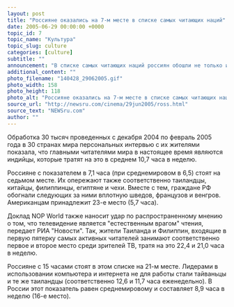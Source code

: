 ```yaml
---
layout: post
title: "Россияне оказались на 7-м месте в списке самых читающих наций"
date: 2005-06-29 00:00:00 +0000
topic_id: 7
topic_name: "Культура"
topic_slug: culture
categories: [culture]
subtitle: ""
announcement: "В списке самых читающих наций россиян обошли не только индийцы и китайцы, но и таиландцы, филиппинцы и египтяне, сообщает в среду газета Philippine Daily Inquirer, которая ссылается на последний доклад NOP World - одной из десяти ведущих мировых компаний, занимающихся исследованиями рынка."
additional_content: ""
photo_filename: "140428_29062005.gif"
photo_width: 158
photo_height: 118
photo_alt: "Россияне оказались на 7-м месте в списке самых читающих наций"
source_url: "http://newsru.com/cinema/29jun2005/ross.html"
source_text: "NEWSru.com"
author: ""
---
```

Обработка 30 тысяч проведенных с декабря 2004 по февраль 2005 года в 30 странах мира персональных интервью с их жителями показала, что главными читателями мира в настоящее время являются индийцы, которые тратят на это в среднем 10,7 часа в неделю.

Россияне с показателем в 7,1 часа (при среднемировом в 6,5) стоят на седьмом месте. Их опережают также соответственно таиландцы, китайцы, филиппинцы, египтяне и чехи. Вместе с тем, граждане РФ обогнали следующих за ними вплотную шведов, французов и венгров. Американцам принадлежит 23-е место (5,7 часа).

Доклад NOP World также наносит удар по распространенному мнению о том, что телевидение является "естественным врагом" чтения, передает РИА "Новости". Так, жители Таиланда и Филиппин, входящие в первую пятерку самых активных читателей занимают соответственно первое и второе место среди зрителей ТВ, тратя на это 22,4 и 21,0 часа в неделю.

Россияне с 15 часами стоят в этом списке на 21-м месте. Лидерами в использовании компьютера и интернета не для работы стали тайваньцы и те же таиландцы (соответственно 12,6 и 11,7 часа еженедельно). В России этот показатель равен среднемировому и составляет 8,9 часа в неделю (16-е место).
